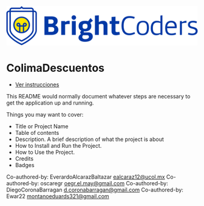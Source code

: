 ![BrightCoders Logo](img/logo.png)

# ColimaDescuentos

- [Ver instrucciones](./instructions/instructions.md)

This README would normally document whatever steps are necessary to get the application up and running.

Things you may want to cover:

- Title or Project Name
- Table of contents
- Description. A brief description of what the project is about
- How to Install and Run the Project.
- How to Use the Project.
- Credits
- Badges

Co-authored-by: EverardoAlcarazBaltazar <ealcaraz12@ucol.mx>
Co-authored-by: oscaregr <oegr.el.may@gmail.com>
Co-authored-by: DiegoCoronaBarragan <d.coronabarragan@gmail.com>
Co-authored-by: Ewar22 <montanoeduards321@gmail.com>
